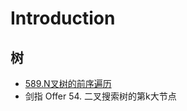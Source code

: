 # Introduction

## 树

* [589.N叉树的前序遍历](https://leetcode.malinkang.cn/n-ary-tree-preorder-traversal)
* 剑指 Offer 54. 二叉搜索树的第k大节点






